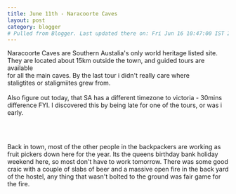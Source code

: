 ```yaml
---
title: June 11th - Naracoorte Caves
layout: post
category: blogger
# Pulled from Blogger. Last updated there on: Fri Jun 16 10:47:00 IST 2006
---
```

Naracoorte Caves are Southern Austalia's only world heritage listed site.<br />They are located about 15km outside the town, and guided tours are available<br />for all the main caves. By the last tour i didn't really care where<br />staligtites or staligmiites grew from.<br /><br />Also figure out today, that SA has a different timezone to victoria - 30mins<br />difference FYI. I discovered this by being late for one of the tours, or was i <br />early.<br /><br /><a onblur="try {parent.deselectBloggerImageGracefully();} catch(e) {}" href="http://photos1.blogger.com/blogger/916/2956/1600/IMG_0790.jpg"><img style="display:block; margin:0px auto 10px; text-align:center;cursor:pointer; cursor:hand;" src="http://photos1.blogger.com/blogger/916/2956/320/IMG_0790.jpg" border="0" alt="" /></a><br /><br />Back in town, most of the other people in the backpackers are working as fruit pickers down here for the year. Its the queens birthday bank holiday weekend here, so most don't have to work tomorrow. There was some good craic with a couple of slabs of beer and a massive open fire in the back yard of the hostel, any thing that wasn't bolted to the ground was fair game for the fire.

